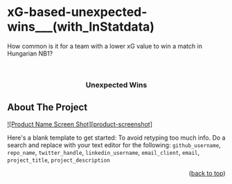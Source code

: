 # xG-based-unexpected-wins___(with_InStatdata)
How common is it for a team with a lower xG value to win a match in Hungarian NB1?

<!-- PROJECT LOGO -->
<br />
<div align="center">
 

<h3 align="center">Unexpected Wins</h3>

 
</div>

<!-- ABOUT THE PROJECT -->
## About The Project

[![Product Name Screen Shot][product-screenshot]](https://example.com)

Here's a blank template to get started: To avoid retyping too much info. Do a search and replace with your text editor for the following: `github_username`, `repo_name`, `twitter_handle`, `linkedin_username`, `email_client`, `email`, `project_title`, `project_description`

<p align="right">(<a href="#readme-top">back to top</a>)</p>
